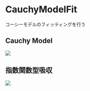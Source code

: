 # CauchyModelFit
コーシーモデルのフィッティングを行う  
## Cauchy Model  
<img src="https://latex.codecogs.com/gif.latex?\ n(\lambda)= A + \frac{B}{\lambda^{2}} + \frac{C}{\lambda^{4}}"/>  

## 指数関数型吸収
<img src="https://latex.codecogs.com/gif.latex?\ k(\lambda)= k_{0}\exp\Bigl(\frac{D}{\lambda}\Bigr)"/>
